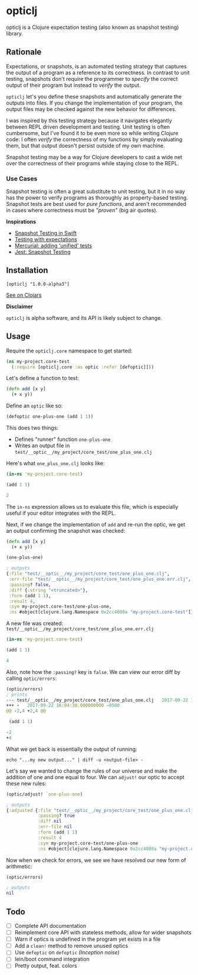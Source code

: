 # opticlj

opticlj is a Clojure expectation testing (also known as snapshot testing)
library.

## Rationale

Expectations, or snapshots, is an automated testing strategy that captures the
output of a program as a reference to its correctness. In contrast to unit
testing, snapshots don't require the programmer to _specify_ the correct output
of their program but instead to _verify_ the output.

`opticlj` let's you define these snapshots and automatically generate the
outputs into files. If you change the implementation of your program, the output
files may be checked against the new behavior for differences.

I was inspired by this testing strategy because it navigates elegantly between
REPL driven development and testing. Unit testing is often cumbersome, but I've
found it to be even more so while writing Clojure code: I often _verify_ the
correctness of my functions by simply evaluating them, but that output doesn't
persist outside of my own machine.

Snapshot testing may be a way for Clojure developers to cast a wide net over
the correctness of their programs while staying close to the REPL.

### Use Cases

Snapshot testing is often a great substitute to unit testing, but it in no way
has the power to verify programs as thoroughly as property-based testing.
Snapshot tests are best used for _pure functions_, and aren't recommended in
cases where correctness must be _"proven"_ (big air quotes).

**Inspirations**

- [Snapshot Testing in Swift](http://www.stephencelis.com/2017/09/snapshot-testing-in-swift)
- [Testing with expectations](https://blog.janestreet.com/testing-with-expectations/)
- [Mercurial: adding 'unified' tests](https://www.selenic.com/blog/?p=663)
- [Jest: Snapshot Testing](https://facebook.github.io/jest/docs/en/snapshot-testing.html)

## Installation

```
[opticlj "1.0.0-alpha3"]
```

[See on Clojars](https://clojars.org/opticlj)


**Disclaimer**

`opticlj` is alpha software, and its API is likely subject to change.

## Usage

Require the `opticlj.core` namespace to get started:

```clj
(ns my-project.core-test
  (:require [opticlj.core :as optic :refer [defoptic]]))
```

Let's define a function to test:

```clj
(defn add [x y]
  (+ x y))
```

Define an `optic` like so:

```clj
(defoptic one-plus-one (add 1 1))
```

This does two things:

- Defines "runner" function `one-plus-one`
- Writes an output file in `test/__optic__/my_project/core_test/one_plus_one.clj`

Here's what `one_plus_one.clj` looks like:

```clj
(in-ns 'my-project.core-test)

(add 1 1)

2
```

The `in-ns` expression allows us to evaluate this file, which is especially
useful if your editor integrates with the REPL.

Next, if we change the implementation of `add` and re-run the optic, we get an
output confirming the snapshot was checked:

```clj
(defn add [x y]
  (+ x y))

(one-plus-one)

; outputs
{:file "test/__optic__/my_project/core_test/one_plus_one.clj",
 :err-file "test/__optic__/my_project/core_test/one_plus_one.err.clj",
 :passing? false,
 :diff {:string "<truncated>"},
 :form (add 1 1),
 :result 4,
 :sym my-project.core-test/one-plus-one,
 :ns #object[clojure.lang.Namespace 0x2cc4080a "my-project.core-test"]}
```

A new file was created: `test/__optic__/my_project/core_test/one_plus_one.err.clj`

```clj
(in-ns 'my-project.core-test)

(add 1 1)

4
```

Also, note how the `:passing?` key is `false`. We can view our error diff by
calling `optic/errors`:

```clj
(optic/errors)
; prints
--- test/__optic__/my_project/core_test/one_plus_one.clj   2017-09-22 16:03:38.000000000 -0500
+++ -   2017-09-22 16:04:38.000000000 -0500
@@ -2,4 +2,4 @@

 (add 1 1)

-2
+4
```

What we get back is essentially the output of running:

```
echo "...my new output..." | diff -u <output-file> -
```

Let's say we wanted to change the rules of our universe and make the addition
of one and one equal to four. We can `adjust!` our optic to accept these new rules:

```clj
(optic/adjust! `one-plus-one)

; outputs
{:adjusted {:file "test/__optic__/my_project/core_test/one_plus_one.clj"
            :passing? true
            :diff nil
            :err-file nil
            :form (add 1 1)
            :result 4
            :sym my-project.core-test/one-plus-one
            :ns #object[clojure.lang.Namespace 0x2cc4080a "my-project.core-test"]}}
```

Now when we check for errors, we see we have resolved our new form of arithmetic:

```clj
(optic/errors)

; outputs
nil
```

## Todo

- [ ] Complete API documentation
- [ ] Reimplement core API with stateless methods, allow for wider snapshots
- [ ] Warn if optics is undefined in the program yet exists in a file
- [ ] Add a `clean!` method to remove unused optics
- [ ] Use `defoptic` on `defoptic` _(Inception noise)_
- [ ] lein/boot command integration
- [ ] Pretty output, feat. colors
